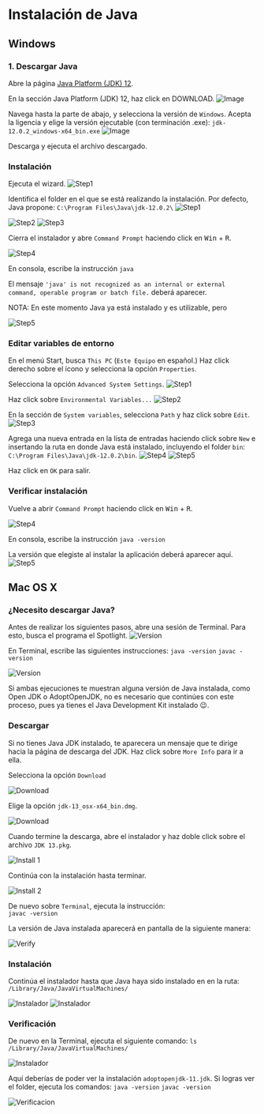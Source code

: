 # Instalación de Java
## Windows
### 1. Descargar Java
Abre la página [Java Platform (JDK) 12](https://www.oracle.com/technetwork/java/javase/downloads/index.html).

En la sección Java Platform (JDK) 12, haz click en DOWNLOAD.
![Image](img/img1.png)

Navega hasta la parte de abajo, y selecciona la versión de `Windows`. Acepta la ligencia y elige la versión ejecutable (con terminación .exe): 
`jdk-12.0.2_windows-x64_bin.exe`
![Image](img/img2.png)

Descarga y ejecuta el archivo descargado.

### Instalación

Ejecuta el wizard.
![Step1](img/img3.png)

Identifica el folder en el que se está realizando la instalación. Por defecto, Java propone:
`C:\Program Files\Java\jdk-12.0.2\`
![Step1](img/img4.png)

![Step2](img/img5.png)
![Step3](img/img6.png)

Cierra el instalador y abre `Command Prompt` haciendo click en <kbd>Win</kbd> + <kbd>R</kbd>.

![Step4](img/img6_1.png)

En consola, escribe la instrucción
`java`

El mensaje `'java' is not recognized as an internal or external command,
operable program or batch file.` deberá aparecer.

NOTA: En este momento Java ya está instalado y es utilizable, pero 

![Step5](img/img6_3.png)

### Editar variables de entorno
En el menú Start, busca `This PC` (`Este Equipo` en español.) Haz click derecho sobre el ícono y selecciona la opción `Properties`. 

Selecciona la opción `Advanced System Settings`.
![Step1](img/img8.png)

Haz click sobre `Environmental Variables...`
![Step2](img/img9.png)

En la sección de `System variables`, selecciona `Path` y haz click sobre `Edit`.
![Step3](img/img10.png)

Agrega una nueva entrada en la lista de entradas haciendo click sobre `New` e insertando la ruta en donde Java está instalado, incluyendo el folder `bin`: `C:\Program Files\Java\jdk-12.0.2\bin`. 
![Step4](img/img11.png)
![Step5](img/img12.png)

Haz click en `OK` para salir.

### Verificar instalación
Vuelve a abrir `Command Prompt` haciendo click en <kbd>Win</kbd> + <kbd>R</kbd>.

![Step4](img/img6_1.png)

En consola, escribe la instrucción
`java -version`

La versión que elegiste al instalar la aplicación deberá aparecer aquí.
![Step5](img/img13.png)


## Mac OS X

### ¿Necesito descargar Java?
Antes de realizar los siguientes pasos, abre una sesión de Terminal. Para esto, busca el programa el Spotlight. 
![Version](img/img_mac_0_1.png)

En Terminal, escribe las siguientes instrucciones:
`java -version`
`javac -version`

![Version](img/img_mac_0_2.png)

Si ambas ejecuciones te muestran alguna versión de Java instalada, como Open JDK o AdoptOpenJDK, no es necesario que continúes con este proceso, pues ya tienes el Java Development Kit instalado 😉. 

### Descargar
Si no tienes Java JDK instalado, te aparecera un mensaje que te dirige hacia la página de descarga del JDK. Haz click sobre `More Info` para ir a ella.


Selecciona la opción `Download` 

![Download](img/mac_step2.png)

Elige la opción `jdk-13_osx-x64_bin.dmg`.

![Download](img/mac_step4.png)

Cuando termine la descarga, abre el instalador y haz doble click sobre el archivo `JDK 13.pkg`.

![Install 1](img/mac_step5.png)

Continúa con la instalación hasta terminar.

![Install 2](img/mac_step6.png)

De nuevo sobre `Terminal`, ejecuta la instrucción:  
`javac -version`

La versión de Java instalada aparecerá en pantalla de la siguiente manera:

![Verify](img/mac_step7.png)



### Instalación
Continúa el instalador hasta que Java haya sido instalado en en la ruta:
`/Library/Java/JavaVirtualMachines/`

![Instalador](img/img_mac_2.png)
![Instalador](img/img_mac_4.png)


### Verificación
De nuevo en la Terminal, ejecuta el siguiente comando:
`ls /Library/Java/JavaVirtualMachines/`

![Instalador](img/img_mac_5.png)

Aquí deberías de poder ver la instalación `adoptopenjdk-11.jdk`. Si logras ver el folder, ejecuta los comandos:
`java -version`
`javac -version`


![Verificacion](img/img_mac_6.png)
